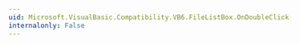 ```yaml
---
uid: Microsoft.VisualBasic.Compatibility.VB6.FileListBox.OnDoubleClick(System.EventArgs)
internalonly: False
---
```

